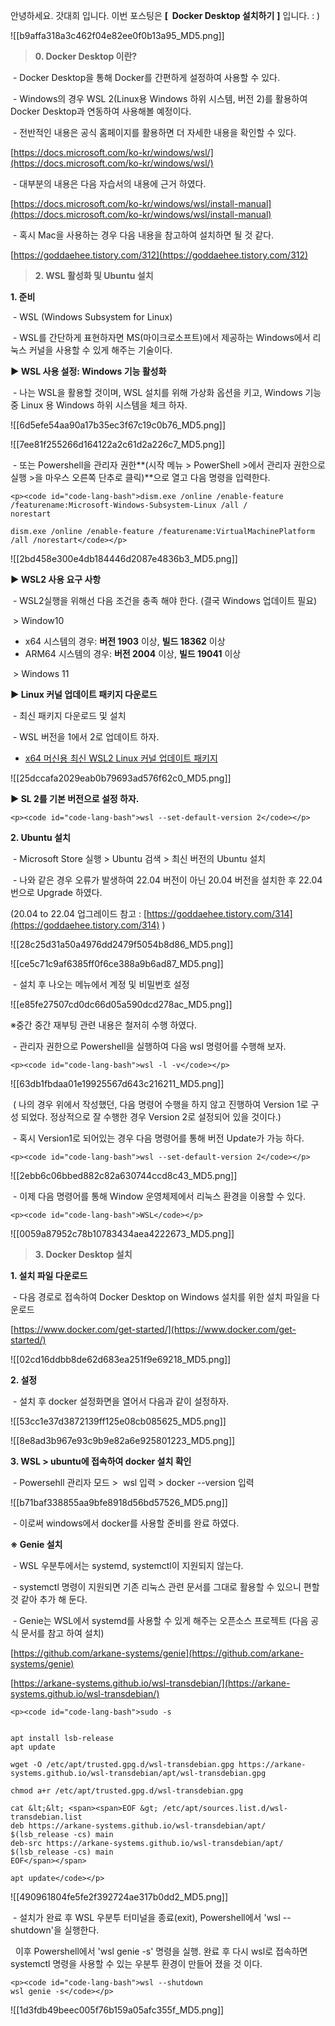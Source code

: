 안녕하세요. 갓대희 입니다. 이번 포스팅은 **\[  Docker Desktop 설치하기** **\]** 입니다. : ) 

![[b9affa318a3c462f04e82ee0f0b13a95_MD5.png]]

> **0\. Docker Desktop 이란?**

 - Docker Desktop을 통해 Docker를 간편하게 설정하여 사용할 수 있다.

 - Windows의 경우 WSL 2(Linux용 Windows 하위 시스템, 버전 2)를 활용하여 Docker Desktop과 연동하여 사용해볼 예정이다.

 - 전반적인 내용은 공식 홈페이지를 활용하면 더 자세한 내용을 확인할 수 있다.

[https://docs.microsoft.com/ko-kr/windows/wsl/](https://docs.microsoft.com/ko-kr/windows/wsl/)

 - 대부분의 내용은 다음 자습서의 내용에 근거 하였다.

[https://docs.microsoft.com/ko-kr/windows/wsl/install-manual](https://docs.microsoft.com/ko-kr/windows/wsl/install-manual)

 - 혹시 Mac을 사용하는 경우 다음 내용을 참고하여 설치하면 될 것 같다.

[https://goddaehee.tistory.com/312](https://goddaehee.tistory.com/312)

> **2. WSL 활성화 및 Ubuntu 설치**

**1\. 준비**

 - WSL (Windows Subsystem for Linux)

 - WSL를 간단하게 표현하자면 MS(마이크로소프트)에서 제공하는 Windows에서 리눅스 커널을 사용할 수 있게 해주는 기술이다.

**▶ WSL 사용 설정: Windows 기능 활성화**

 - 나는 WSL을 활용할 것이며, WSL 설치를 위해 가상화 옵션을 키고, Windows 기능 중 Linux 용 Windows 하위 시스템을 체크 하자.

![[6d5efe54aa90a17b35ec3f67c19c0b76_MD5.png]]

![[7ee81f255266d164122a2c61d2a226c7_MD5.png]]

 - 또는 Powershell을 관리자 권한**(시작 메뉴 > PowerShell >에서 관리자 권한으로 실행 >을 마우스 오른쪽 단추로 클릭)**으로 열고 다음 명령을 입력한다.

```
<p><code id="code-lang-bash">dism.exe /online /enable-feature /featurename:Microsoft-Windows-Subsystem-Linux /all /
norestart

dism.exe /online /enable-feature /featurename:VirtualMachinePlatform /all /norestart</code></p>
```

![[2bd458e300e4db184446d2087e4836b3_MD5.png]]

**▶ WSL2 사용 요구 사항**

 - WSL2실행을 위해선 다음 조건을 충족 해야 한다. (결국 Windows 업데이트 필요)

 > Window10 

-   x64 시스템의 경우: **버전 1903** 이상, **빌드 18362** 이상
-   ARM64 시스템의 경우: **버전 2004** 이상, **빌드 19041** 이상 

 > Windows 11

**▶ Linux 커널 업데이트 패키지 다운로드**

 - 최신 패키지 다운로드 및 설치

 - WSL 버전을 1에서 2로 업데이트 하자.

-   [x64 머신용 최신 WSL2 Linux 커널 업데이트 패키지](https://wslstorestorage.blob.core.windows.net/wslblob/wsl_update_x64.msi)

![[25dccafa2029eab0b79693ad576f62c0_MD5.png]]

**▶ SL 2를 기본 버전으로 설정 하자.**

```
<p><code id="code-lang-bash">wsl --set-default-version 2</code></p>
```

**2\. Ubuntu 설치**

 - Microsoft Store 실행 > Ubuntu 검색 > 최신 버전의 Ubuntu 설치

 - 나와 같은 경우 오류가 발생하여 22.04 버전이 아닌 20.04 버전을 설치한 후 22.04 번으로 Upgrade 하였다.

(20.04 to 22.04 업그레이드 참고 : [https://goddaehee.tistory.com/314](https://goddaehee.tistory.com/314) )

![[28c25d31a50a4976dd2479f5054b8d86_MD5.png]]

![[ce5c71c9af6385ff0f6ce388a9b6ad87_MD5.png]]

 - 설치 후 나오는 메뉴에서 계정 및 비밀번호 설정 

![[e85fe27507cd0dc66d05a590dcd278ac_MD5.png]]

※중간 중간 재부팅 관련 내용은 철저히 수행 하였다.

 - 관리자 권한으로 Powershell을 실행하여 다음 wsl 명령어를 수행해 보자. 

```
<p><code id="code-lang-bash">wsl -l -v</code></p>
```

![[63db1fbdaa01e19925567d643c216211_MD5.png]]

 ( 나의 경우 위에서 작성했던, 다음 명령어 수행을 하지 않고 진행하여 Version 1로 구성 되었다. 정상적으로 잘 수행한 경우 Version 2로 설정되어 있을 것이다.)

 - 혹시 Version1로 되어있는 경우 다음 명령어를 통해 버전 Update가 가능 하다.

```
<p><code id="code-lang-bash">wsl --set-default-version 2</code></p>
```

![[2ebb6c06bbed882c82a630744ccd8c43_MD5.png]]

 - 이제 다음 명령어를 통해 Window 운영체제에서 리눅스 환경을 이용할 수 있다.

```
<p><code id="code-lang-bash">WSL</code></p>
```

![[0059a87952c78b10783434aea4222673_MD5.png]]

> **3. Docker Desktop 설치**

**1\. 설치 파일 다운로드**

 - 다음 경로로 접속하여 Docker Desktop on Windows 설치를 위한 설치 파일을 다운로드

[https://www.docker.com/get-started/](https://www.docker.com/get-started/)

![[02cd16ddbb8de62d683ea251f9e69218_MD5.png]]

**2\. 설정**

 - 설치 후 docker 설정화면을 열어서 다음과 같이 설정하자.

![[53cc1e37d3872139ff125e08cb085625_MD5.png]]

![[8e8ad3b967e93c9b9e82a6e925801223_MD5.png]]

**3\. WSL > ubuntu에 접속하여 docker 설치 확인**

 - Powersehll 관리자 모드 >  wsl 입력 > docker --version 입력

![[b71baf338855aa9bfe8918d56bd57526_MD5.png]]

 - 이로써 windows에서 docker를 사용할 준비를 완료 하였다.

**※ Genie 설치**

 - WSL 우분투에서는 systemd, systemctl이 지원되지 않는다.

 - systemctl 명령이 지원되면 기존 리눅스 관련 문서를 그대로 활용할 수 있으니 편할 것 같아 추가 해 둔다.

 - Genie는 WSL에서 systemd를 사용할 수 있게 해주는 오픈소스 프로젝트 (다음 공식 문서를 참고 하여 설치)

[https://github.com/arkane-systems/genie](https://github.com/arkane-systems/genie)

[https://arkane-systems.github.io/wsl-transdebian/](https://arkane-systems.github.io/wsl-transdebian/)

```
<p><code id="code-lang-bash">sudo -s


apt install lsb-release
apt update

wget -O /etc/apt/trusted.gpg.d/wsl-transdebian.gpg https://arkane-systems.github.io/wsl-transdebian/apt/wsl-transdebian.gpg

chmod a+r /etc/apt/trusted.gpg.d/wsl-transdebian.gpg

cat &lt;&lt; <span><span>EOF &gt; /etc/apt/sources.list.d/wsl-transdebian.list
deb https://arkane-systems.github.io/wsl-transdebian/apt/ $(lsb_release -cs) main
deb-src https://arkane-systems.github.io/wsl-transdebian/apt/ $(lsb_release -cs) main
EOF</span></span>

apt update</code></p>
```

![[490961804fe5fe2f392724ae317b0dd2_MD5.png]]

 - 설치가 완료 후 WSL 우분투 터미널을 종료(exit), Powershell에서 'wsl --shutdown'을 실행한다.

  이후 Powershell에서 'wsl genie -s' 명령을 실행. 완료 후 다시 wsl로 접속하면 systemctl 명령을 사용할 수 있는 우분투 환경이 만들어 졌을 것 이다.

```
<p><code id="code-lang-bash">wsl --shutdown
wsl genie -s</code></p>
```

![[1d3fdb49beec005f76b159a05afc355f_MD5.png]]